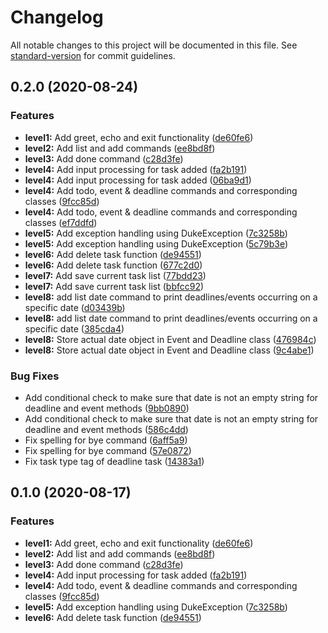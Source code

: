 # Changelog

All notable changes to this project will be documented in this file. See [standard-version](https://github.com/conventional-changelog/standard-version) for commit guidelines.

## 0.2.0 (2020-08-24)


### Features

* **level1:** Add greet, echo and exit functionality ([de60fe6](https://github.com/therizhao/ip/commit/de60fe69a835ac6f41a3a40cd41b968d06639c45))
* **level2:** Add list and add commands ([ee8bd8f](https://github.com/therizhao/ip/commit/ee8bd8fb91444b8fb4015e451e667870caa79d8b))
* **level3:** Add done command ([c28d3fe](https://github.com/therizhao/ip/commit/c28d3fe98b0d0bbbf85fd6799dfd2fcd71b95e0b))
* **level4:** Add input processing for task added  ([fa2b191](https://github.com/therizhao/ip/commit/fa2b19161190676df1ef50646435ff6a94165647))
* **level4:** Add input processing for task added  ([06ba9d1](https://github.com/therizhao/ip/commit/06ba9d1d3aba184c44281a7eaa2cbd52e8d1116f))
* **level4:** Add todo, event & deadline commands and corresponding classes ([9fcc85d](https://github.com/therizhao/ip/commit/9fcc85dd2233641242b571190eb969fa1c7d89dc))
* **level4:** Add todo, event & deadline commands and corresponding classes ([ef7ddfd](https://github.com/therizhao/ip/commit/ef7ddfd9560c24f6e27e2e9485d549b3ae49140e))
* **level5:** Add exception handling using DukeException ([7c3258b](https://github.com/therizhao/ip/commit/7c3258b708be13c8d7f5e22f24d3a55fff380ab0))
* **level5:** Add exception handling using DukeException ([5c79b3e](https://github.com/therizhao/ip/commit/5c79b3e0e5eb41cfbae9dbbda3292e633fe10833))
* **level6:** Add delete task function ([de94551](https://github.com/therizhao/ip/commit/de94551b18ddd63dbed9205f840521cd40a662ef))
* **level6:** Add delete task function ([677c2d0](https://github.com/therizhao/ip/commit/677c2d0b296014efbc6f8565309bbc7dce3acd3e))
* **level7:** Add save current task list ([77bdd23](https://github.com/therizhao/ip/commit/77bdd23de9aa9a6ef405b9e75f2578941889082d))
* **level7:** Add save current task list ([bbfcc92](https://github.com/therizhao/ip/commit/bbfcc92aaf191d7389ea03e5b8879583b28df25d))
* **level8:** add list date command to print deadlines/events occurring on a specific date ([d03439b](https://github.com/therizhao/ip/commit/d03439b4d8fbff7d8a8511f9132f28dfb4e7b19b))
* **level8:** add list date command to print deadlines/events occurring on a specific date ([385cda4](https://github.com/therizhao/ip/commit/385cda46f79504ed6f0424105eddbf780f83d909))
* **level8:** Store actual date object in Event and Deadline class ([476984c](https://github.com/therizhao/ip/commit/476984c1ba31b1676c0c377588ed622d66882f44))
* **level8:** Store actual date object in Event and Deadline class ([9c4abe1](https://github.com/therizhao/ip/commit/9c4abe1b3a0c044aee8ce0ac247a974ef7fef1af))


### Bug Fixes

* Add conditional check to make sure that date is not an empty string for deadline and event methods ([9bb0890](https://github.com/therizhao/ip/commit/9bb0890ebb44f119b697561d4fd19bb55f5b513a))
* Add conditional check to make sure that date is not an empty string for deadline and event methods ([586c4dd](https://github.com/therizhao/ip/commit/586c4dd8598fdb11d88010d4bcf38b048281e473))
* Fix spelling for bye command ([6aff5a9](https://github.com/therizhao/ip/commit/6aff5a9dfdcf7a2f65e88e754971265ce8ea46f6))
* Fix spelling for bye command ([57e0872](https://github.com/therizhao/ip/commit/57e087242c1af508e79eab91bf8a83e51fae548d))
* Fix task type tag of deadline task ([14383a1](https://github.com/therizhao/ip/commit/14383a1f74325eeb218e837858cf22a89f66599a))

## 0.1.0 (2020-08-17)


### Features

* **level1:** Add greet, echo and exit functionality ([de60fe6](https://github.com/therizhao/ip/commit/de60fe69a835ac6f41a3a40cd41b968d06639c45))
* **level2:** Add list and add commands ([ee8bd8f](https://github.com/therizhao/ip/commit/ee8bd8fb91444b8fb4015e451e667870caa79d8b))
* **level3:** Add done command ([c28d3fe](https://github.com/therizhao/ip/commit/c28d3fe98b0d0bbbf85fd6799dfd2fcd71b95e0b))
* **level4:** Add input processing for task added  ([fa2b191](https://github.com/therizhao/ip/commit/fa2b19161190676df1ef50646435ff6a94165647))
* **level4:** Add todo, event & deadline commands and corresponding classes ([9fcc85d](https://github.com/therizhao/ip/commit/9fcc85dd2233641242b571190eb969fa1c7d89dc))
* **level5:** Add exception handling using DukeException ([7c3258b](https://github.com/therizhao/ip/commit/7c3258b708be13c8d7f5e22f24d3a55fff380ab0))
* **level6:** Add delete task function ([de94551](https://github.com/therizhao/ip/commit/de94551b18ddd63dbed9205f840521cd40a662ef))
